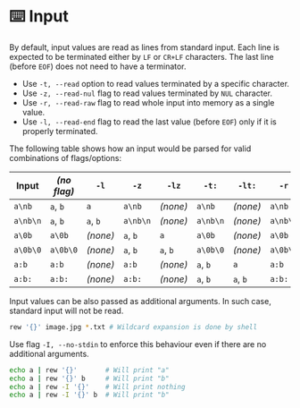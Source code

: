 # ⌨️ Input

By default, input values are read as lines from standard input.
Each line is expected to be terminated either by `LF` or `CR+LF` characters.
The last line (before `EOF`) does not need to have a terminator.
 
- Use `-t, --read` option to read values terminated by a specific character.
- Use `-z, --read-nul` flag to read values terminated by `NUL` character.
- Use `-r, --read-raw` flag to read whole input into memory as a single value.
- Use `-l, --read-end` flag to read the last value (before `EOF`) only if it is properly terminated.

The following table shows how an input would be parsed for valid combinations of flags/options:

| Input    | *(no flag)* | `-l`     | `-z`     | `-lz`    | `-t:`    | `-lt:`   | `-r`    |
| -------- | ----------- | -------- | -------- | -------- | -------- | -------- | ------- |
| `a\nb`   | `a`, `b`    | `a`      | `a\nb`   | *(none)* | `a\nb`   | *(none)* |`a\nb`   | 
| `a\nb\n` | `a`, `b`    | `a`, `b` | `a\nb\n` | *(none)* | `a\nb\n` | *(none)* |`a\nb\n` |
| `a\0b`   | `a\0b`      | *(none)* | `a`, `b` | `a`      | `a\0b`   | *(none)* |`a\0b`   |
| `a\0b\0` | `a\0b\0`    | *(none)* | `a`, `b` | `a`, `b` | `a\0b\0` | *(none)* |`a\0b\0` |
| `a:b`    | `a:b`       | *(none)* | `a:b`    | *(none)* | `a`, `b` | `a`      |`a:b`    |
| `a:b:`   | `a:b:`      | *(none)* | `a:b:`   | *(none)* | `a`, `b` | `a`, `b` |`a:b:`   |

Input values can be also passed as additional arguments.
In such case, standard input will not be read.

```bash
rew '{}' image.jpg *.txt # Wildcard expansion is done by shell
```

Use flag `-I, --no-stdin` to enforce this behaviour even if there are no additional arguments.

```bash
echo a | rew '{}'       # Will print "a"
echo a | rew '{}' b     # Will print "b"
echo a | rew -I '{}'    # Will print nothing
echo a | rew -I '{}' b  # Will print "b"
```